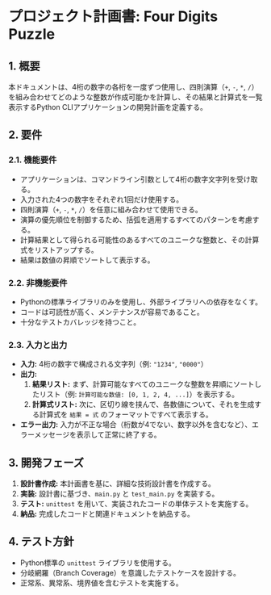 # プロジェクト計画書: Four Digits Puzzle

## 1. 概要

本ドキュメントは、4桁の数字の各桁を一度ずつ使用し、四則演算（`+`, `-`, `*`, `/`）を組み合わせてどのような整数が作成可能かを計算し、その結果と計算式を一覧表示するPython CLIアプリケーションの開発計画を定義する。

## 2. 要件

### 2.1. 機能要件

- アプリケーションは、コマンドライン引数として4桁の数字文字列を受け取る。
- 入力された4つの数字をそれぞれ1回だけ使用する。
- 四則演算（`+`, `-`, `*`, `/`）を任意に組み合わせて使用できる。
- 演算の優先順位を制御するため、括弧を適用するすべてのパターンを考慮する。
- 計算結果として得られる可能性のあるすべてのユニークな整数と、その計算式をリストアップする。
- 結果は数値の昇順でソートして表示する。

### 2.2. 非機能要件

- Pythonの標準ライブラリのみを使用し、外部ライブラリへの依存をなくす。
- コードは可読性が高く、メンテナンスが容易であること。
- 十分なテストカバレッジを持つこと。

### 2.3. 入力と出力

- **入力:** 4桁の数字で構成される文字列（例: `"1234"`, `"0000"`）
- **出力:**
    1.  **結果リスト:** まず、計算可能なすべてのユニークな整数を昇順にソートしたリスト（例: `計算可能な数値: [0, 1, 2, 4, ...]`）を表示する。
    2.  **計算式リスト:** 次に、区切り線を挟んで、各数値について、それを生成する計算式を `結果 = 式` のフォーマットですべて表示する。
- **エラー出力:** 入力が不正な場合（桁数が4でない、数字以外を含むなど）、エラーメッセージを表示して正常に終了する。

## 3. 開発フェーズ

1. **設計書作成:** 本計画書を基に、詳細な技術設計書を作成する。
2. **実装:** 設計書に基づき、`main.py` と `test_main.py` を実装する。
3. **テスト:** `unittest` を用いて、実装されたコードの単体テストを実施する。
4. **納品:** 完成したコードと関連ドキュメントを納品する。

## 4. テスト方針

- Python標準の `unittest` ライブラリを使用する。
- 分岐網羅（Branch Coverage）を意識したテストケースを設計する。
- 正常系、異常系、境界値を含むテストを実施する。

